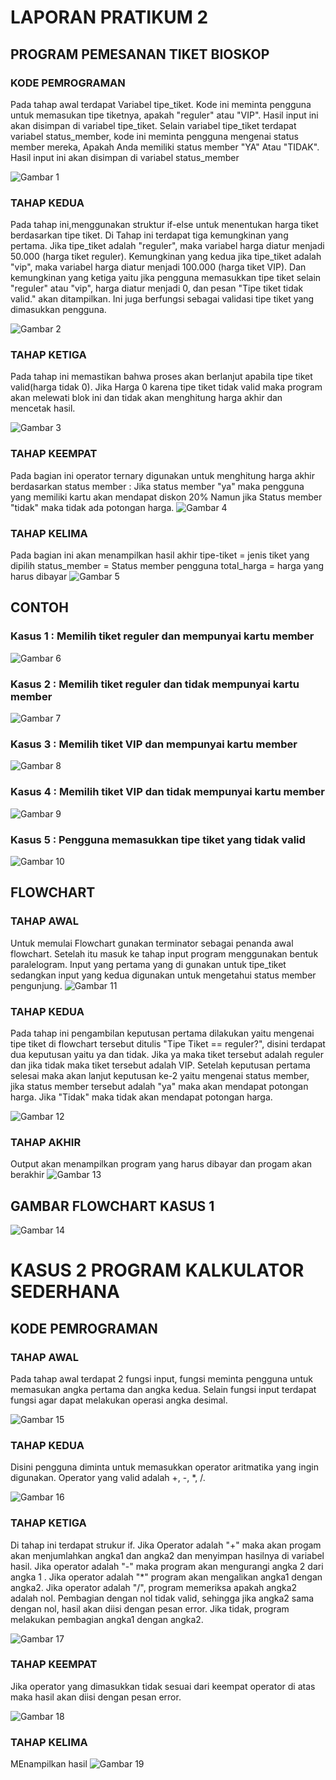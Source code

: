 # LAPORAN PRATIKUM 2

## PROGRAM PEMESANAN TIKET BIOSKOP
### KODE PEMROGRAMAN 
Pada tahap awal terdapat Variabel tipe_tiket. Kode ini meminta pengguna untuk memasukan tipe tiketnya, apakah "reguler" atau "VIP". Hasil input ini akan disimpan di variabel tipe_tiket. Selain variabel tipe_tiket terdapat variabel status_member, kode ini meminta pengguna mengenai status member mereka, Apakah Anda memiliki status member "YA" Atau "TIDAK". Hasil input ini akan disimpan di variabel status_member <p>
![Gambar 1](sspy/sspy1.png)

### TAHAP KEDUA
Pada tahap ini,menggunakan struktur if-else untuk menentukan harga tiket berdasarkan tipe tiket. Di Tahap ini terdapat tiga kemungkinan yang pertama. Jika tipe_tiket adalah "reguler", maka variabel harga diatur menjadi 50.000 (harga tiket reguler). Kemungkinan yang kedua jika tipe_tiket adalah "vip", maka variabel harga diatur menjadi 100.000 (harga tiket VIP). Dan kemungkinan yang ketiga yaitu jika pengguna memasukkan tipe tiket selain "reguler" atau "vip", harga diatur menjadi 0, dan pesan "Tipe tiket tidak valid." akan ditampilkan. Ini juga berfungsi sebagai validasi tipe tiket yang dimasukkan pengguna. <p>
![Gambar 2](sspy/sspy2.png)

### TAHAP KETIGA
Pada tahap ini memastikan bahwa proses akan berlanjut apabila tipe tiket valid(harga tidak 0). Jika Harga 0 karena tipe tiket tidak valid maka program akan melewati blok ini dan tidak akan menghitung harga akhir dan mencetak hasil. <P>
![Gambar 3](sspy/sspy3.png)

### TAHAP KEEMPAT 
Pada bagian ini operator ternary digunakan untuk menghitung harga akhir berdasarkan status member :
Jika status member "ya" maka pengguna yang memiliki kartu akan mendapat diskon 20%
Namun jika Status member "tidak" maka tidak ada potongan harga.
![Gambar 4](sspy/ss4.png)

### TAHAP KELIMA
Pada bagian ini akan menampilkan hasil akhir 
tipe-tiket = jenis tiket yang dipilih
status_member = Status member pengguna
total_harga = harga yang harus dibayar
![Gambar 5](sspy/sspy5.png)

## CONTOH 
### Kasus 1 : Memilih tiket reguler dan mempunyai kartu member
![Gambar 6](sspy/sspy7.png)

### Kasus 2 : Memilih tiket reguler dan tidak mempunyai kartu member
![Gambar 7](sspy/sspy8.png)

### Kasus 3 : Memilih tiket VIP dan mempunyai kartu member 
![Gambar 8](sspy/ss9.png)

### Kasus 4 : Memilih tiket VIP dan tidak mempunyai kartu member 
![Gambar 9](sspy/ss10.png)

### Kasus 5 : Pengguna memasukkan tipe tiket yang tidak valid
![Gambar 10](sspy/sspy11.png)


## FLOWCHART 
### TAHAP AWAL 
Untuk memulai Flowchart gunakan terminator sebagai penanda awal flowchart. Setelah itu masuk ke tahap input program menggunakan bentuk paralelogram. Input yang pertama yang di gunakan untuk tipe_tiket sedangkan input yang kedua digunakan untuk mengetahui status member pengunjung.
![Gambar 11](sspy/sspy12.png)

### TAHAP KEDUA
Pada tahap ini pengambilan keputusan pertama dilakukan yaitu mengenai tipe tiket di flowchart tersebut ditulis "Tipe Tiket == reguler?", disini terdapat dua keputusan yaitu ya dan tidak. Jika ya maka tiket tersebut adalah reguler dan jika tidak maka tiket tersebut adalah VIP. Setelah keputusan pertama selesai maka akan lanjut keputusan ke-2 yaitu mengenai status member, jika status member tersebut adalah "ya" maka akan mendapat potongan harga. Jika "Tidak" maka tidak akan mendapat potongan harga. <p>
![Gambar 12](sspy/ss14.png)

### TAHAP AKHIR 
Output akan menampilkan program yang harus dibayar dan progam akan berakhir 
![Gambar 13](sspy/ss13.png)

## GAMBAR FLOWCHART KASUS 1
![Gambar 14](sspy/ss17.png)


# KASUS 2 PROGRAM KALKULATOR SEDERHANA 
## KODE PEMROGRAMAN 
### TAHAP AWAL 
Pada tahap awal terdapat 2 fungsi input, fungsi meminta pengguna untuk memasukan angka pertama dan angka kedua. Selain fungsi input terdapat fungsi agar dapat melakukan operasi angka desimal. <P>
![Gambar 15](sspy/ss18py.png)

### TAHAP KEDUA 
Disini pengguna diminta untuk memasukkan operator aritmatika yang ingin digunakan. Operator yang valid adalah +, -, *, /. <P>
![Gambar 16](sspy/ss19.png)

### TAHAP KETIGA
Di tahap ini terdapat strukur if. Jika Operator adalah "+" maka akan progam akan menjumlahkan angka1 dan angka2 dan menyimpan hasilnya di variabel hasil. Jika operator adalah "-" maka program akan mengurangi angka 2 dari angka 1 . Jika operator adalah "*" program akan mengalikan angka1 dengan angka2. Jika operator adalah "/", program memeriksa apakah angka2 adalah nol. Pembagian dengan nol tidak valid, sehingga jika angka2 sama dengan nol, hasil akan diisi dengan pesan error. Jika tidak, program melakukan pembagian angka1 dengan angka2. <p>
![Gambar 17](sspy/ss20.png)

### TAHAP KEEMPAT 
Jika operator yang dimasukkan tidak sesuai dari keempat operator di atas maka hasil akan diisi dengan pesan error. <p>
![Gambar 18](sspy/ss21.png)

### TAHAP KELIMA 
MEnampilkan hasil 
![Gambar 19](sspy/sspy22.png)
